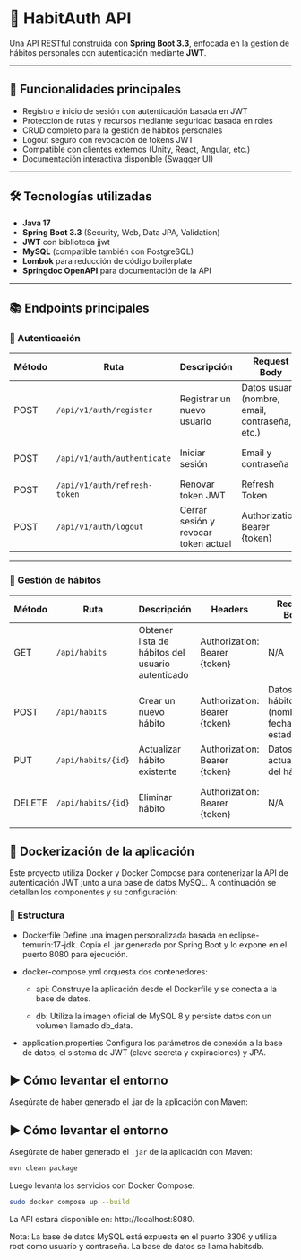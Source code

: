 # 🧠 HabitAuth API

Una API RESTful construida con **Spring Boot 3.3**, enfocada en la gestión de hábitos personales con autenticación mediante **JWT**.

---

## 🚀 Funcionalidades principales

- Registro e inicio de sesión con autenticación basada en JWT  
- Protección de rutas y recursos mediante seguridad basada en roles  
- CRUD completo para la gestión de hábitos personales  
- Logout seguro con revocación de tokens JWT  
- Compatible con clientes externos (Unity, React, Angular, etc.)  
- Documentación interactiva disponible (Swagger UI)

---

## 🛠️ Tecnologías utilizadas

- **Java 17**  
- **Spring Boot 3.3** (Security, Web, Data JPA, Validation)  
- **JWT** con biblioteca jjwt  
- **MySQL** (compatible también con PostgreSQL)  
- **Lombok** para reducción de código boilerplate  
- **Springdoc OpenAPI** para documentación de la API  

---

## 📚 Endpoints principales

### 🔐 Autenticación

| Método | Ruta                       | Descripción                            | Request Body                     | Response                         |
|--------|----------------------------|--------------------------------------|---------------------------------|---------------------------------|
| POST   | `/api/v1/auth/register`    | Registrar un nuevo usuario            | Datos usuario (nombre, email, contraseña, etc.) | JWT + Refresh Token              |
| POST   | `/api/v1/auth/authenticate`| Iniciar sesión                       | Email y contraseña               | JWT + Refresh Token              |
| POST   | `/api/v1/auth/refresh-token`| Renovar token JWT                   | Refresh Token                   | Nuevo JWT                       |
| POST   | `/api/v1/auth/logout`       | Cerrar sesión y revocar token actual | Authorization: Bearer {token}   | Estado 200 OK                   |

---

### 📅 Gestión de hábitos

| Método | Ruta                 | Descripción                           | Headers                        | Request Body                      | Response                        |
|--------|----------------------|-------------------------------------|-------------------------------|----------------------------------|--------------------------------|
| GET    | `/api/habits`        | Obtener lista de hábitos del usuario autenticado | Authorization: Bearer {token} | N/A                              | Lista de hábitos (JSON)         |
| POST   | `/api/habits`        | Crear un nuevo hábito                | Authorization: Bearer {token} | Datos del hábito (nombre, fecha límite, estado) | Hábito creado                  |
| PUT    | `/api/habits/{id}`   | Actualizar hábito existente         | Authorization: Bearer {token} | Datos actualizados del hábito    | Hábito actualizado o error 403  |
| DELETE | `/api/habits/{id}`   | Eliminar hábito                     | Authorization: Bearer {token} | N/A                              | Estado 204 No Content o error 403|

## 🐳 Dockerización de la aplicación
Este proyecto utiliza Docker y Docker Compose para contenerizar la API de autenticación JWT junto a una base de datos MySQL. A continuación se detallan los componentes y su configuración:

### 🔧 Estructura
- Dockerfile
Define una imagen personalizada basada en eclipse-temurin:17-jdk. Copia el .jar generado por Spring Boot y lo expone en el puerto 8080 para ejecución.

- docker-compose.yml
orquesta dos contenedores:

  * api: Construye la aplicación desde el Dockerfile y se conecta a la base de datos.

  * db: Utiliza la imagen oficial de MySQL 8 y persiste datos con un volumen llamado db_data.

- application.properties
Configura los parámetros de conexión a la base de datos, el sistema de JWT (clave secreta y expiraciones) y JPA.

## ▶️ Cómo levantar el entorno
Asegúrate de haber generado el .jar de la aplicación con Maven:

## ▶️ Cómo levantar el entorno

Asegúrate de haber generado el `.jar` de la aplicación con Maven:

```bash
mvn clean package
```
Luego levanta los servicios con Docker Compose:

```bash
sudo docker compose up --build
```
La API estará disponible en: http://localhost:8080.

Nota: La base de datos MySQL está expuesta en el puerto 3306 y utiliza root como usuario y contraseña. La base de datos se llama habitsdb.
